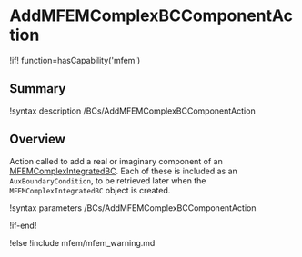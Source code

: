 # AddMFEMComplexBCComponentAction

!if! function=hasCapability('mfem')

## Summary

!syntax description /BCs/AddMFEMComplexBCComponentAction

## Overview

Action called to add a real or imaginary component of an [MFEMComplexIntegratedBC](source/mfem/bcs/MFEMComplexIntegratedBC.md).
Each of these is included as an `AuxBoundaryCondition`, to be retrieved later when the `MFEMComplexIntegratedBC` object is created.

!syntax parameters /BCs/AddMFEMComplexBCComponentAction

!if-end!

!else
!include mfem/mfem_warning.md
